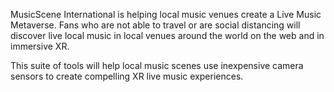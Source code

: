 MusicScene International is helping local music venues create a Live Music Metaverse. Fans who are not able to travel or are social distancing will discover live local music in local venues around the world on the web and in immersive XR. 

This suite of tools will help local music scenes use inexpensive camera sensors to create compelling XR live music experiences.
